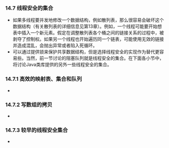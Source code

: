 ### 14.7 线程安全的集合
- 如果多线程要并发地修改一个数据结构，例如散列表，那么很容易会破坏这个数据结构（有关散列表的详细信息见第13章）。例如，一个线程可能要开始想表中插入一个新元素。假定在调整散列表各个桶之间的链接关系的过程中，被剥夺了控制权。如果另一个线程也开始遍历同一个链表，可能使用无效的链接并造成混乱，会抛出异常或者陷入死循环。
- 可以通过提供锁来保护共享数据结构，但是选择线程安全的实现作为替代更容易些。当然，前一节讨论的阻塞队列就是线程安全的集合。在下面各小节中，将讨论Java类库提供的另外一些线程安全的集合。
> 
### 14.7.1 高效的映射表、集合和队列
-
### 14.7.2 写数组的拷贝
-
### 14.7.3 较早的线程安全集合
-
